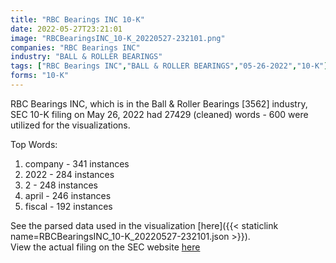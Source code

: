 ```yaml
---
title: "RBC Bearings INC 10-K"
date: 2022-05-27T23:21:01
image: "RBCBearingsINC_10-K_20220527-232101.png"
companies: "RBC Bearings INC"
industry: "BALL & ROLLER BEARINGS"
tags: ["RBC Bearings INC","BALL & ROLLER BEARINGS","05-26-2022","10-K"]
forms: "10-K"
---
```

RBC Bearings INC, which is in the Ball & Roller Bearings [3562] industry, SEC 10-K filing on May 26, 2022 had 27429 (cleaned) words - 600 were utilized for the visualizations.

Top Words:
1. company - 341 instances
2. 2022 - 284 instances
3. 2 - 248 instances
4. april - 246 instances
5. fiscal - 192 instances


See the parsed data used in the visualization [here]({{< staticlink name=RBCBearingsINC_10-K_20220527-232101.json >}}).  
View the actual filing on the SEC website [here](https://www.sec.gov/Archives/edgar/data/1324948/0001213900-22-029810.txt)